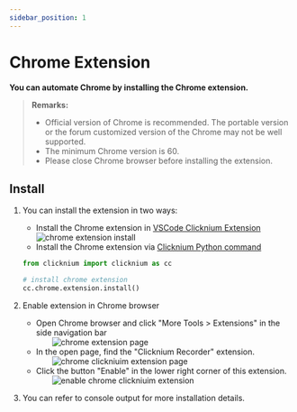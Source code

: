 ```yaml
---
sidebar_position: 1
---
```

# Chrome Extension

**You can automate Chrome by installing the Chrome extension.**

> **Remarks:**
>
>- Official version of Chrome is recommended. The portable version or the forum customized version of the Chrome may not be well supported.
>- The minimum Chrome version is 60.
>- Please close Chrome browser before installing the extension.

## Install

1. You can install the extension in two ways:  
    - Install the Chrome extension in [VSCode Clicknium Extension](./../vscode.md)  
        ![chrome extension install](../../../img/chrome_ext_install.png)
    - Install the Chrome extension via [Clicknium Python command](./../../../references/python/webdriver/webextension/webextension.md)
    ```python
    from clicknium import clicknium as cc

    # install chrome extension
    cc.chrome.extension.install()
    
2. Enable extension in Chrome browser  
    - Open Chrome browser and click "More Tools > Extensions" in the side navigation bar  
    &emsp;&emsp;![chrome extension page](../../../img/chrome_extension_page.png)  
    - In the open page, find the "Clicknium Recorder" extension.  
    &emsp;&emsp;![chrome clickniuim extension page](../../../img/chrome_extension_enable_page.png)  
    - Click the button "Enable" in the lower right corner of this extension.  
    &emsp;&emsp;![enable chrome clickniuim extension](../../../img/chrome_extension_enable_on.png)

3. You can refer to console output for more installation details.